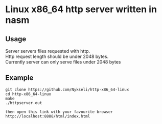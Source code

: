 # Linux x86_64 http server written in nasm

## Usage
Server servers files requested with http.
<br />
Http request length should be under 2048 bytes.
<br />
Currently server can only serve files under 2048 bytes

## Example

```
git clone https://github.com/Nykseli/http-x86_64-linux
cd http-x86_64-linux
make
./httpserver.out

then open this link with your favourite browser
http://localhost:8888/html/index.html
```
